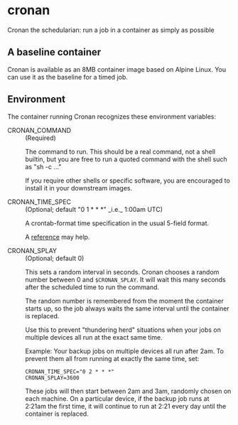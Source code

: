 # cronan
Cronan the schedularian: run a job in a container as simply as possible

## A baseline container

Cronan is available as an 8MB container image based on Alpine Linux.
You can use it as the baseline for a timed job.

## Environment

The container running Cronan recognizes these environment variables:

<dl>
<dt>CRONAN_COMMAND</dt>
<dd>(Required)

The command to run. This should be a real command, not a shell builtin,
but you are free to run a quoted command with the shell such as "sh -c ..."

If you require other shells or specific software, you are encouraged
to install it in your downstream images.
</dd>

<dt>CRONAN_TIME_SPEC</dt>
<dd>(Optional; default "0 1 * * *" _i.e._ 1:00am UTC)

A crontab-format time specification in the usual 5-field format. 

A [reference](https://www.man7.org/linux/man-pages/man5/crontab.5.html) may help.
</dd>

<dt>CRONAN_SPLAY</dt>
<dd>(Optional; default 0)

This sets a random interval in seconds. Cronan chooses a random
number between 0 and `$CRONAN_SPLAY`. It will wait this many seconds
after the scheduled time to run the command.

The random number is remembered from the moment the container starts up,
so the job always waits the same interval until the container is replaced.

Use this to prevent "thundering herd" situations when your jobs on multiple
devices all run at the exact same time.

Example: Your backup jobs on multiple devices all run after 2am. To prevent
them all from running at exactly the same time, set:

    CRONAN_TIME_SPEC="0 2 * * *"
    CRONAN_SPLAY=3600

These jobs will then start between 2am and 3am, randomly chosen on
each machine. On a particular device, if the backup job runs at 2:21am
the first time, it will continue to run at 2:21 every day until the
container is replaced.
</dd>


